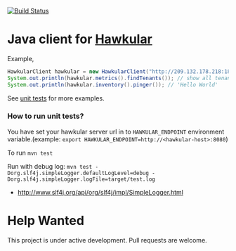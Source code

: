 [![Build Status](https://travis-ci.org/hawkular/hawkular-client-java.svg?branch=master)](https://travis-ci.org/hawkular/hawkular-client-java)
# Java client for [Hawkular](https://github.com/hawkular)
Example,
```java
HawkularClient hawkular = new HawkularClient("http://209.132.178.218:18080/", "", "");
System.out.println(hawkular.metrics().findTenants()); // show all tenants
System.out.println(hawkular.inventory().pinger()); // 'Hello World'
```
See [unit tests](src/test/java/org/hawkular/client/test) for more examples.

### How to run unit tests?
You have set your hawkular server url in to `HAWKULAR_ENDPOINT` environment variable.(example: `export HAWKULAR_ENDPOINT=http://<hawkular-host>:8080`)

To run `mvn test`

Run with debug log: `mvn test -Dorg.slf4j.simpleLogger.defaultLogLevel=debug -Dorg.slf4j.simpleLogger.logFile=target/test.log`
- http://www.slf4j.org/api/org/slf4j/impl/SimpleLogger.html

# Help Wanted
This project is under active development.  Pull requests are welcome.
